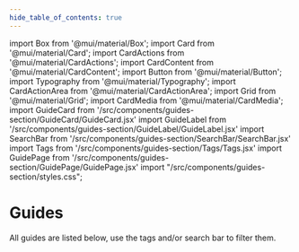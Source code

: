 ```yaml
---
hide_table_of_contents: true
---
```


import Box from '@mui/material/Box';
import Card from '@mui/material/Card';
import CardActions from '@mui/material/CardActions';
import CardContent from '@mui/material/CardContent';
import Button from '@mui/material/Button';
import Typography from '@mui/material/Typography';
import CardActionArea from '@mui/material/CardActionArea';
import Grid from '@mui/material/Grid';
import CardMedia from '@mui/material/CardMedia';
import GuideCard from '/src/components/guides-section/GuideCard/GuideCard.jsx'
import GuideLabel from '/src/components/guides-section/GuideLabel/GuideLabel.jsx'
import SearchBar from '/src/components/guides-section/SearchBar/SearchBar.jsx'
import Tags from '/src/components/guides-section/Tags/Tags.jsx'
import GuidePage from '/src/components/guides-section/GuidePage/GuidePage.jsx'
import "/src/components/guides-section/styles.css";

# Guides

All guides are listed below, use the tags and/or search bar to filter them.

<GuidePage />
